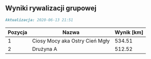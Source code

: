 ## Wyniki rywalizacji grupowej

```markdown
Aktualizacja: 2020-06-13 21:51
```

Pozycja | Nazwa | Wynik [km] |
------------ | -------------  | -------------
 1 |Ciosy Mocy aka Ostry Cień Mgły | 534.51 
 2 |Drużyna A | 512.52
